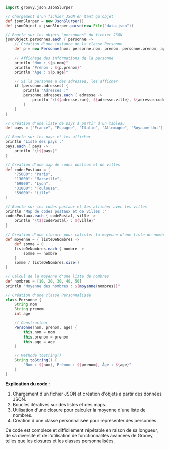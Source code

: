 ```groovy
import groovy.json.JsonSlurper

// Chargement d'un fichier JSON en tant qu'objet
def jsonSlurper = new JsonSlurper()
def jsonObject = jsonSlurper.parse(new File("data.json"))

// Boucle sur les objets "personnes" du fichier JSON
jsonObject.personnes.each { personne ->
    // Création d'une instance de la classe Personne
    def p = new Personne(nom: personne.nom, prenom: personne.prenom, age: personne.age)

    // Affichage des informations de la personne
    println "Nom : ${p.nom}"
    println "Prénom : ${p.prenom}"
    println "Âge : ${p.age}"

    // Si la personne a des adresses, les afficher
    if (personne.adresses) {
        println "Adresses :"
        personne.adresses.each { adresse ->
            println "\t${adresse.rue}, ${adresse.ville}, ${adresse.codePostal}"
        }
    }
}

// Création d'une liste de pays à partir d'un tableau
def pays = ["France", "Espagne", "Italie", "Allemagne", "Royaume-Uni"]

// Boucle sur les pays et les afficher
println "Liste des pays :"
pays.each { pays ->
    println "\t${pays}"
}

// Création d'une map de codes postaux et de villes
def codesPostaux = [
    "75000": "Paris",
    "13000": "Marseille",
    "69000": "Lyon",
    "31000": "Toulouse",
    "59000": "Lille"
]

// Boucle sur les codes postaux et les afficher avec les villes
println "Map de codes postaux et de villes :"
codesPostaux.each { codePostal, ville ->
    println "\t${codePostal} : ${ville}"
}

// Création d'une closure pour calculer la moyenne d'une liste de nombres
def moyenne = { listeDeNombres ->
    def somme = 0
    listeDeNombres.each { nombre ->
        somme += nombre
    }
    somme / listeDeNombres.size()
}

// Calcul de la moyenne d'une liste de nombres
def nombres = [10, 20, 30, 40, 50]
println "Moyenne des nombres : ${moyenne(nombres)}"

// Création d'une classe Personnalisée
class Personne {
    String nom
    String prenom
    int age

    // Constructeur
    Personne(nom, prenom, age) {
        this.nom = nom
        this.prenom = prenom
        this.age = age
    }

    // Méthode toString()
    String toString() {
        "Nom : ${nom}, Prénom : ${prenom}, Âge : ${age}"
    }
}
```

**Explication du code :**

1. Chargement d'un fichier JSON et création d'objets à partir des données JSON.
2. Boucles itératives sur des listes et des maps.
3. Utilisation d'une closure pour calculer la moyenne d'une liste de nombres.
4. Création d'une classe personnalisée pour représenter des personnes.

Ce code est complexe et difficilement répétable en raison de sa longueur, de sa diversité et de l'utilisation de fonctionnalités avancées de Groovy, telles que les closures et les classes personnalisées.